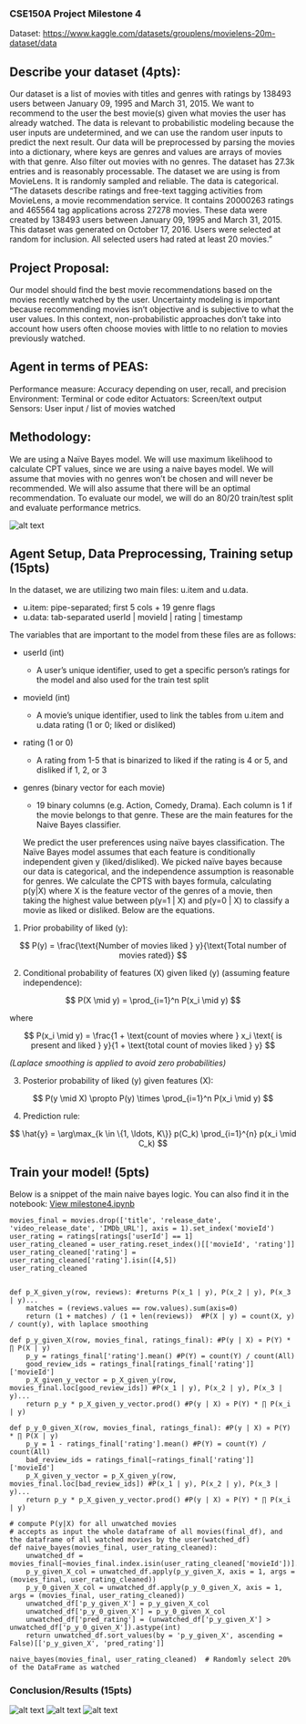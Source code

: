 ### CSE150A Project Milestone 4
Dataset: https://www.kaggle.com/datasets/grouplens/movielens-20m-dataset/data

## Describe your dataset (4pts):
Our dataset is a list of movies with titles and genres with ratings by 138493 users between January 09, 1995 and March 31, 2015. We want to recommend to the user the best movie(s) given what movies the user has already watched. The data is relevant to probabilistic modeling because the user inputs are undetermined, and we can use the random user inputs to predict the next result. Our data will be preprocessed by parsing the movies into a dictionary, where keys are genres and values are arrays of movies with that genre. Also filter out movies with no genres.
The dataset has 27.3k entries and is reasonably processable. The dataset we are using is from MovieLens. It is randomly sampled and reliable. The data is categorical.
“The datasets describe ratings and free-text tagging activities from MovieLens, a movie recommendation service. It contains 20000263 ratings and 465564 tag applications across 27278 movies. These data were created by 138493 users between January 09, 1995 and March 31, 2015. This dataset was generated on October 17, 2016. Users were selected at random for inclusion. All selected users had rated at least 20 movies.”
	
## Project Proposal:
Our model should find the best movie recommendations based on the movies recently watched by the user. Uncertainty modeling is important because recommending movies isn’t objective and is subjective to what the user values. In this context, non-probabilistic approaches don’t take into account how users often choose movies with little to no relation to movies previously watched.

## Agent in terms of PEAS:
Performance measure: Accuracy depending on user, recall, and precision
Environment: Terminal or code editor
Actuators: Screen/text output
Sensors: User input / list of movies watched

## Methodology:
We are using a Naïve Bayes model. We will use maximum likelihood to calculate CPT values, since we are using a naive bayes model. We will assume that movies with no genres won’t be chosen and will never be recommended. We will also assume that there will be an optimal recommendation. To evaluate our model, we will do an 80/20 train/test split and evaluate performance metrics.

![alt text](naive_bayes_diagram.png)

## Agent Setup, Data Preprocessing, Training setup (15pts)
In the dataset, we are utilizing two main files: u.item and u.data.
- u.item: pipe-separated; first 5 cols + 19 genre flags
- u.data: tab-separated userId | movieId | rating | timestamp


The variables that are important to the model from these files are as follows:
- userId (int)
  - A user’s unique identifier, used to get a specific person’s ratings for the model and also used for the train test split

- movieId (int)
  - A movie’s unique identifier, used to link the tables from u.item and u.data
rating (1 or 0; liked or disliked)

- rating (1 or 0)
  - A rating from 1-5 that is binarized to liked if the rating is 4 or 5, and disliked if 1, 2, or 3

- genres (binary vector for each movie)
  - 19 binary columns (e.g. Action, Comedy, Drama). Each column is 1 if the movie belongs to that genre. These are the main features for the Naive Bayes classifier.

  We predict the user preferences using naïve bayes classification. The Naïve Bayes model assumes that each feature is conditionally independent given y (liked/disliked). We picked naïve bayes because our data is categorical, and the independence assumption is reasonable for genres. We calculate the CPTS with bayes formula, calculating p(y|X) where X is the feature vector of the genres of a movie, then taking the highest value between p(y=1 | X) and p(y=0 | X) to classify a movie as liked or disliked. Below are the equations.


1. Prior probability of liked \(y\):

$$
P(y) = \frac{\text{Number of movies liked } y}{\text{Total number of movies rated}}
$$

2. Conditional probability of features \(X\) given liked \(y\) (assuming feature independence):

$$
P(X \mid y) = \prod_{i=1}^n P(x_i \mid y)
$$

where

$$
P(x_i \mid y) = \frac{1 + \text{count of movies where } x_i \text{ is present and liked } y}{1 + \text{total count of movies liked } y}
$$

*(Laplace smoothing is applied to avoid zero probabilities)*

3. Posterior probability of liked \(y\) given features \(X\):

$$
P(y \mid X) \propto P(y) \times \prod_{i=1}^n P(x_i \mid y)
$$

4. Prediction rule:

$$
\hat{y} = \arg\max_{k \in \{1, \ldots, K\}} p(C_k) \prod_{i=1}^{n} p(x_i \mid C_k)
$$


## Train your model! (5pts)
Below is a snippet of the main naive bayes logic. You can also find it in the notebook: [View milestone4.ipynb](./milestone4.ipynb)


```
movies_final = movies.drop(['title', 'release_date', 'video_release_date', 'IMDb_URL'], axis = 1).set_index('movieId')
user_rating = ratings[ratings['userId'] == 1]
user_rating_cleaned = user_rating.reset_index()[['movieId', 'rating']]
user_rating_cleaned['rating'] = user_rating_cleaned['rating'].isin([4,5])
user_rating_cleaned


def p_X_given_y(row, reviews): #returns P(x_1 | y), P(x_2 | y), P(x_3 | y)...
    matches = (reviews.values == row.values).sum(axis=0)
    return (1 + matches) / (1 + len(reviews))  #P(X | y) = count(X, y) / count(y), with laplace smoothing

def p_y_given_X(row, movies_final, ratings_final): #P(y | X) ∝ P(Y) * ∏ P(X | y)
    p_y = ratings_final['rating'].mean() #P(Y) = count(Y) / count(All)
    good_review_ids = ratings_final[ratings_final['rating']]['movieId']
    p_X_given_y_vector = p_X_given_y(row, movies_final.loc[good_review_ids]) #P(x_1 | y), P(x_2 | y), P(x_3 | y)...
    return p_y * p_X_given_y_vector.prod() #P(y | X) ∝ P(Y) * ∏ P(x_i | y)

def p_y_0_given_X(row, movies_final, ratings_final): #P(y | X) ∝ P(Y) * ∏ P(X | y)
    p_y = 1 - ratings_final['rating'].mean() #P(Y) = count(Y) / count(All)
    bad_review_ids = ratings_final[~ratings_final['rating']]['movieId']
    p_X_given_y_vector = p_X_given_y(row, movies_final.loc[bad_review_ids]) #P(x_1 | y), P(x_2 | y), P(x_3 | y)...
    return p_y * p_X_given_y_vector.prod() #P(y | X) ∝ P(Y) * ∏ P(x_i | y)

# compute P(y|X) for all unwatched movies
# accepts as input the whole dataframe of all movies(final_df), and the dataframe of all watched movies by the user(watched_df)
def naive_bayes(movies_final, user_rating_cleaned):
    unwatched_df = movies_final[~movies_final.index.isin(user_rating_cleaned['movieId'])].copy()
    p_y_given_X_col = unwatched_df.apply(p_y_given_X, axis = 1, args = (movies_final, user_rating_cleaned))
    p_y_0_given_X_col = unwatched_df.apply(p_y_0_given_X, axis = 1, args = (movies_final, user_rating_cleaned))
    unwatched_df['p_y_given_X'] = p_y_given_X_col
    unwatched_df['p_y_0_given_X'] = p_y_0_given_X_col
    unwatched_df['pred_rating'] = (unwatched_df['p_y_given_X'] > unwatched_df['p_y_0_given_X']).astype(int)
    return unwatched_df.sort_values(by = 'p_y_given_X', ascending = False)[['p_y_given_X', 'pred_rating']]
    
naive_bayes(movies_final, user_rating_cleaned)  # Randomly select 20% of the DataFrame as watched
```

### Conclusion/Results (15pts)
![alt text](precision.png)
![alt text](recall.png)
![alt text](accuracy.png)